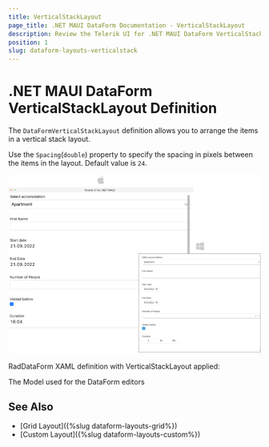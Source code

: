 ```yaml
---
title: VerticalStackLayout
page_title: .NET MAUI DataForm Documentation - VerticalStackLayout
description: Review the Telerik UI for .NET MAUI DataForm VerticalStackLayout option.
position: 1
slug: dataform-layouts-verticalstack
---
```


# .NET MAUI DataForm VerticalStackLayout Definition

The `DataFormVerticalStackLayout` definition allows you to arrange the items in a vertical stack layout.

Use the `Spacing`(`double`) property to specify the spacing in pixels between the items in the layout. Default value is `24`.

![DataForm Stack Layout Definition](../images/dataform-verticalstack-layout-desktop.png)

RadDataForm XAML definition with VerticalStackLayout applied:

<snippet id='dataform-layouts-stack'/>

The Model used for the DataForm editors

<snippet id='dataform-editors-model'/>

## See Also

- [Grid Layout]({%slug dataform-layouts-grid%})
- [Custom Layout]({%slug dataform-layouts-custom%})